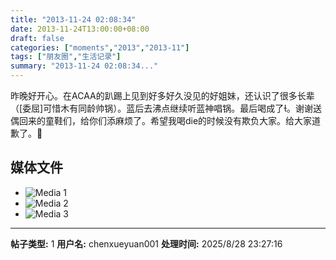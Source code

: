 ```yaml
---
title: "2013-11-24 02:08:34"
date: 2013-11-24T13:00:00+08:00
draft: false
categories: ["moments","2013","2013-11"]
tags: ["朋友圈","生活记录"]
summary: "2013-11-24 02:08:34..."
---
```


昨晚好开心。在ACAA的趴踢上见到好多好久没见的好姐妹，还认识了很多长辈（[委屈]可惜木有同龄帅锅）。蓝后去沸点继续听蓝神唱锅。最后喝成了。谢谢送偶回来的童鞋们，给你们添麻烦了。希望我喝die的时候没有欺负大家。给大家道歉了。

## 媒体文件

- ![Media 1](/Moments/photos/2013-11-24/201311240208340.jpg)
- ![Media 2](/Moments/photos/2013-11-24/201311240208341.jpg)
- ![Media 3](/Moments/photos/2013-11-24/201311240208342.jpg)

---

**帖子类型:** 1
**用户名:** chenxueyuan001
**处理时间:** 2025/8/28 23:27:16